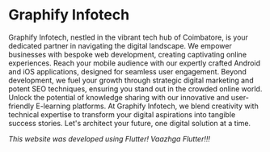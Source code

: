 # Graphify Infotech

Graphify Infotech, nestled in the vibrant tech hub of Coimbatore, is your dedicated partner in navigating the digital landscape. We empower businesses with bespoke web development, creating captivating online experiences. Reach your mobile audience with our expertly crafted Android and iOS applications, designed for seamless user engagement. Beyond development, we fuel your growth through strategic digital marketing and potent SEO techniques, ensuring you stand out in the crowded online world. Unlock the potential of knowledge sharing with our innovative and user-friendly E-learning platforms. At Graphify Infotech, we blend creativity with technical expertise to transform your digital aspirations into tangible success stories. Let's architect your future, one digital solution at a time.

_This website was developed using Flutter! Vaazhga Flutter!!!_
